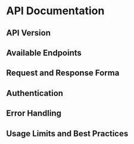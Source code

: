 # API Documentation
## API Version




## Available Endpoints
## Request and Response Forma
## Authentication
## Error Handling
## Usage Limits and Best Practices
